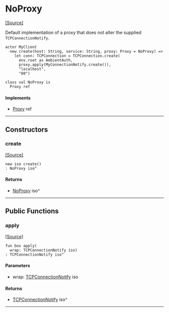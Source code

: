 # NoProxy
<span class="source-link">[[Source]](src/net/proxy.md#L5)</span>

Default implementation of a proxy that does not alter the supplied `TCPConnectionNotify`.

```pony
actor MyClient
  new create(host: String, service: String, proxy: Proxy = NoProxy) =>
    let conn: TCPConnection = TCPConnection.create(
      env.root as AmbientAuth,
      proxy.apply(MyConnectionNotify.create()),
      "localhost",
      "80")
```


```pony
class val NoProxy is
  Proxy ref
```

#### Implements

* [Proxy](net-Proxy.md) ref

---

## Constructors

### create
<span class="source-link">[[Source]](src/net/proxy.md#L5)</span>


```pony
new iso create()
: NoProxy iso^
```

#### Returns

* [NoProxy](net-NoProxy.md) iso^

---

## Public Functions

### apply
<span class="source-link">[[Source]](src/net/proxy.md#L19)</span>


```pony
fun box apply(
  wrap: TCPConnectionNotify iso)
: TCPConnectionNotify iso^
```
#### Parameters

*   wrap: [TCPConnectionNotify](net-TCPConnectionNotify.md) iso

#### Returns

* [TCPConnectionNotify](net-TCPConnectionNotify.md) iso^

---

